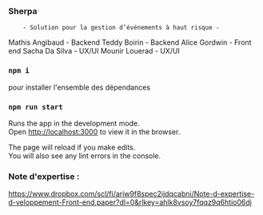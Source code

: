 ### Sherpa
        - Solution pour la gestion d’événements à haut risque - 


Mathis Angibaud - Backend 
Teddy Boirin - Backend 
Alice Gordwin - Front end 
Sacha Da Silva - UX/UI
Mounir Louerad  -  UX/UI
### `npm i`
pour installer l'ensemble des dépendances 
### `npm run start`
Runs the app in the development mode.<br />
Open [http://localhost:3000](http://localhost:3000) to view it in the browser.

The page will reload if you make edits.<br />
You will also see any lint errors in the console.

### Note d'expertise :
https://www.dropbox.com/scl/fi/ariw9f8spec2ijdqcabni/Note-d-expertise-d-veloppement-Front-end.paper?dl=0&rlkey=ahlk8vsoy7fqqz9q6htio06dj
